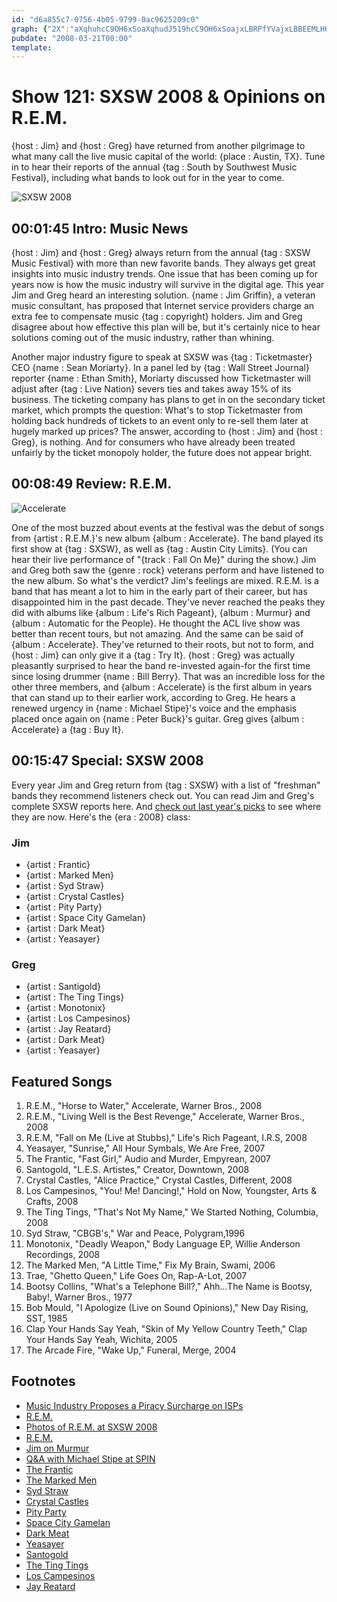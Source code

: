 ```yaml
---
id: "d6a855c7-0756-4b05-9799-0ac9625209c0"
graph: {"2X":"aXqhuhcC9OH6xSoaXqhudJ519hcC9OH6xSoajxLBRPfYVajxLBBEEMLH6xSo2bFN2BEEML","EP":"4srM4YLf414srM4BJCgC4srM4lQ2Cd4srM4F2Dlb4srM4BEtpS4srM4BHrvi4srM4tTxNg4srM4rN4EF4srM4FjmkR4srM4BDcul4srM4BMlTx97qiprN4EFdhnxerN4EFYLf41rN4EFX6cfddhnxe97qipBHm1G","QB":""}
pubdate: "2008-03-21T00:00"
template: 
---
```






# Show 121: SXSW 2008 & Opinions on R.E.M.

{host : Jim} and {host : Greg} have returned from another pilgrimage to what many call the live music capital of the world: {place : Austin, TX}. Tune in to hear their reports of the annual {tag : South by Southwest Music Festival}, including what bands to look out for in the year to come.

![SXSW 2008](https://static.soundopinions.org/images/2008/sxsw_santogold.jpg)



## 00:01:45 Intro: Music News

{host : Jim} and {host : Greg} always return from the annual {tag : SXSW Music Festival} with more than new favorite bands. They always get great insights into music industry trends. One issue that has been coming up for years now is how the music industry will survive in the digital age. This year Jim and Greg heard an interesting solution. {name : Jim Griffin}, a veteran music consultant, has proposed that Internet service providers charge an extra fee to compensate music {tag : copyright} holders. Jim and Greg disagree about how effective this plan will be, but it's certainly nice to hear solutions coming out of the music industry, rather than whining.

Another major industry figure to speak at SXSW was {tag : Ticketmaster} CEO {name : Sean Moriarty}. In a panel led by {tag : Wall Street Journal} reporter {name : Ethan Smith}, Moriarty discussed how Ticketmaster will adjust after {tag : Live Nation} severs ties and takes away 15% of its business. The ticketing company has plans to get in on the secondary ticket market, which prompts the question: What's to stop Ticketmaster from holding back hundreds of tickets to an event only to re-sell them later at hugely marked up prices? The answer, according to {host : Jim} and {host : Greg}, is nothing. And for consumers who have already been treated unfairly by the ticket monopoly holder, the future does not appear bright.



## 00:08:49 Review: R.E.M.

![Accelerate](https://static.soundopinions.org/assets/121/EP0.jpg)

One of the most buzzed about events at the festival was the debut of songs from {artist : R.E.M.}'s new album {album : Accelerate}. The band played its first show at {tag : SXSW}, as well as {tag : Austin City Limits}. (You can hear their live performance of "{track : Fall On Me}" during the show.) Jim and Greg both saw the {genre : rock} veterans perform and have listened to the new album. So what's the verdict? Jim's feelings are mixed. R.E.M. is a band that has meant a lot to him in the early part of their career, but has disappointed him in the past decade. They've never reached the peaks they did with albums like {album : Life's Rich Pageant}, {album : Murmur} and {album : Automatic for the People}. He thought the ACL live show was better than recent tours, but not amazing. And the same can be said of {album : Accelerate}. They've returned to their roots, but not to form, and {host : Jim} can only give it a {tag : Try It}. {host : Greg} was actually pleasantly surprised to hear the band re-invested again-for the first time since losing drummer {name : Bill Berry}. That was an incredible loss for the other three members, and {album : Accelerate} is the first album in years that can stand up to their earlier work, according to Greg. He hears a renewed urgency in {name : Michael Stipe}'s voice and the emphasis placed once again on {name : Peter Buck}'s guitar. Greg gives {album : Accelerate} a {tag : Buy It}.



## 00:15:47 Special: SXSW 2008

Every year Jim and Greg return from {tag : SXSW} with a list of "freshman" bands they recommend listeners check out. You can read Jim and Greg's complete SXSW reports here. And [check out last year's picks](/show/69/) to see where they are now. Here's the {era : 2008} class:


### Jim

- {artist : Frantic}
- {artist : Marked Men}
- {artist : Syd Straw}
- {artist : Crystal Castles}
- {artist : Pity Party}
- {artist : Space City Gamelan}
- {artist : Dark Meat}
- {artist : Yeasayer}


### Greg

- {artist : Santigold}
- {artist : The Ting Tings}
- {artist : Monotonix}
- {artist : Los Campesinos}
- {artist : Jay Reatard}
- {artist : Dark Meat}
- {artist : Yeasayer}



## Featured Songs

1. R.E.M., "Horse to Water," Accelerate, Warner Bros., 2008
2. R.E.M., "Living Well is the Best Revenge," Accelerate, Warner Bros., 2008
3. R.E.M, "Fall on Me (Live at Stubbs)," Life's Rich Pageant, I.R.S, 2008
4. Yeasayer, "Sunrise," All Hour Symbals, We Are Free, 2007
5. The Frantic, "Fast Girl," Audio and Murder, Empyrean, 2007
6. Santogold, "L.E.S. Artistes," Creator, Downtown, 2008
7. Crystal Castles, "Alice Practice," Crystal Castles, Different, 2008
8. Los Campesinos, "You! Me! Dancing!," Hold on Now, Youngster, Arts & Crafts, 2008
9. The Ting Tings, "That's Not My Name," We Started Nothing, Columbia, 2008
10. Syd Straw, "CBGB's," War and Peace, Polygram,1996
11. Monotonix, "Deadly Weapon," Body Language EP, Willie Anderson Recordings, 2008
12. The Marked Men, "A Little Time," Fix My Brain, Swami, 2006
13. Trae, "Ghetto Queen," Life Goes On, Rap-A-Lot, 2007
14. Bootsy Collins, "What's a Telephone Bill?," Ahh...The Name is Bootsy, Baby!, Warner Bros., 1977
15. Bob Mould, "I Apologize (Live on Sound Opinions)," New Day Rising, SST, 1985
16. Clap Your Hands Say Yeah, "Skin of My Yellow Country Teeth," Clap Your Hands Say Yeah, Wichita, 2005
17. The Arcade Fire, "Wake Up," Funeral, Merge, 2004



## Footnotes

- [Music Industry Proposes a Piracy Surcharge on ISPs](http://archive.wired.com/entertainment/music/news/2008/03/music_levy?currentPage=all)
- [R.E.M.](http://www.remhq.com/)
- [Photos of R.E.M. at SXSW 2008](http://www.npr.org/templates/story/story.php?storyId=88155007)
- [R.E.M.](http://www.allmusic.com/cg/amg.dll?p=amg&sql=11:09fexqtgld0e~T2)
- [Jim on Murmur](http://www.jimdero.com/News2001/GreatFeb24Murmur.htm)
- [Q&A with Michael Stipe at SPIN](http://www.spin.com/articles/qa-michael-stipe)
- [The Frantic](http://www.thefrantic.com/)
- [The Marked Men](http://www.myspace.com/themarkedmen)
- [Syd Straw](http://www.sydstraw.com/)
- [Crystal Castles](http://www.myspace.com/crystalcastles)
- [Pity Party](http://www.myspace.com/thepityparty)
- [Space City Gamelan](http://www.spacecitygamelan.org/)
- [Dark Meat](http://www.myspace.com/darkmeats)
- [Yeasayer](http://www.yeasayer.net/)
- [Santogold](http://www.myspace.com/santogold)
- [The Ting Tings](http://www.last.fm/music/The+Ting+Tings)
- [Los Campesinos](http://www.loscampesinos.com/)
- [Jay Reatard](http://www.myspace.com/jayreatard)